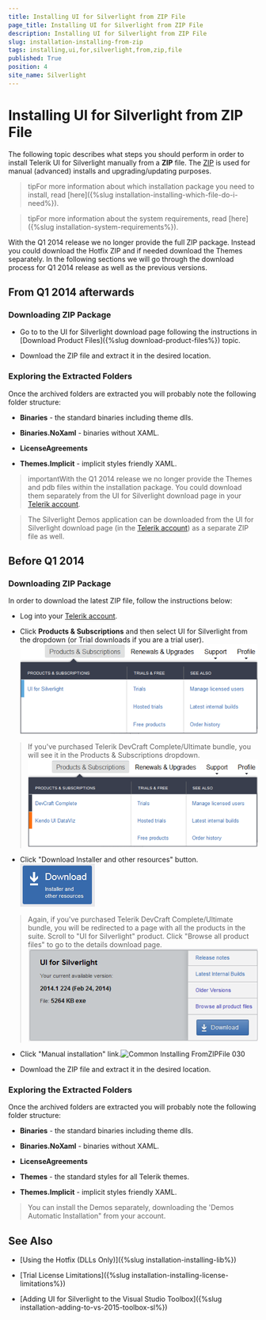 ```yaml
---
title: Installing UI for Silverlight from ZIP File
page_title: Installing UI for Silverlight from ZIP File
description: Installing UI for Silverlight from ZIP File
slug: installation-installing-from-zip
tags: installing,ui,for,silverlight,from,zip,file
published: True
position: 4
site_name: Silverlight
---
```


# Installing UI for Silverlight from ZIP File

The following topic describes what steps you should perform in order to install Telerik UI for Silverlight manually from a __ZIP__ file. The [ZIP](http://en.wikipedia.org/wiki/ZIP_%28file_format%29) is used for manual (advanced) installs and upgrading/updating purposes.


      
>tipFor more information about which installation package you need to install, read [here]({%slug installation-installing-which-file-do-i-need%}).
        
>tipFor more information about the system requirements, read [here]({%slug installation-system-requirements%}).
    
	
	
With the Q1 2014 release we no longer provide the full ZIP package. Instead you could download the Hotfix ZIP and if needed download the Themes separately. In the following sections we will go through the download process for Q1 2014 release as well as the previous versions.

## From Q1 2014 afterwards

### Downloading ZIP Package

* Go to to the UI for Silverlight download page following the instructions in [Download Product Files]({%slug download-product-files%}) topic.
              
* Download the ZIP file and extract it in the desired location.

### Exploring the Extracted Folders

Once the archived folders are extracted you will probably note the following folder structure:

* __Binaries__ - the standard binaries including theme dlls.
             
* __Binaries.NoXaml__ - binaries without XAML.
              
* __LicenseAgreements__

* __Themes.Implicit__ - implicit styles friendly XAML.
              
>importantWith the Q1 2014 release we no longer provide the Themes and pdb files within the installation package. You could download them separately from the UI for Silverlight download page in your [Telerik account](http://www.telerik.com/account.aspx).
              
>The Silverlight Demos application can be downloaded from the UI for Silverlight download page (in the [Telerik account](http://www.telerik.com/account.aspx)) as a separate ZIP file as well.
              
## Before Q1 2014

### Downloading ZIP Package

In order to download the latest ZIP file, follow the instructions below:

* Log into your [Telerik account](http://www.telerik.com/account.aspx).     

* Click __Products  & Subscriptions__ and then select UI for Silverlight from the dropdown (or Trial downloads if you are a trial user).
![Common Installing FromMSIFiles 005](images/Common_InstallingFromMSIFiles_005.png)

>If you've purchased Telerik DevCraft Complete/Ultimate bundle, you will see it in the Products  & Subscriptions dropdown.
>![Common Installing FromMSIFiles 005 Ultimate](images/Common_InstallingFromMSIFiles_005_Ultimate.png)

* Click "Download Installer and other resources" button.![Common Installing Download Button](images/Common_Installing_Download_Button.png)

>Again, if you've purchased Telerik DevCraft Complete/Ultimate bundle, you will be redirected to a page with all the products in the suite.
>Scroll to "UI for Silverlight" product. Click "Browse all product files" to go to the details download page.
>![Common Installing FromMSIFiles 009](images/Common_InstallingFromMSIFiles_009.png)

* Click "Manual installation" link.![Common Installing FromZIPFile 030](images/Common_InstallingFromZIPFile_030.PNG)

* Download the ZIP file and extract it in the desired location.

### Exploring the Extracted Folders

Once the archived folders are extracted you will probably note the following folder structure:

* __Binaries__ - the standard binaries including theme dlls.              

* __Binaries.NoXaml__ - binaries without XAML.              

* __LicenseAgreements__

* __Themes__ - the standard styles for all Telerik themes.              

* __Themes.Implicit__ - implicit styles friendly XAML.              

>You can install the Demos separately, downloading the 'Demos Automatic Installation" from your account.

## See Also

 * [Using the Hotfix (DLLs Only)]({%slug installation-installing-lib%})

 * [Trial License Limitations]({%slug installation-installing-license-limitations%})

 * [Adding UI for Silverlight to the Visual Studio Toolbox]({%slug installation-adding-to-vs-2015-toolbox-sl%})

